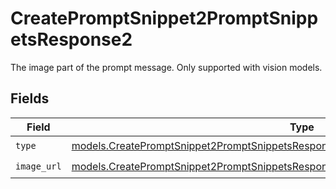 # CreatePromptSnippet2PromptSnippetsResponse2

The image part of the prompt message. Only supported with vision models.


## Fields

| Field                                                                                                                                                                            | Type                                                                                                                                                                             | Required                                                                                                                                                                         | Description                                                                                                                                                                      |
| -------------------------------------------------------------------------------------------------------------------------------------------------------------------------------- | -------------------------------------------------------------------------------------------------------------------------------------------------------------------------------- | -------------------------------------------------------------------------------------------------------------------------------------------------------------------------------- | -------------------------------------------------------------------------------------------------------------------------------------------------------------------------------- |
| `type`                                                                                                                                                                           | [models.CreatePromptSnippet2PromptSnippetsResponse200ApplicationJSONResponseBodyType](../models/createpromptsnippet2promptsnippetsresponse200applicationjsonresponsebodytype.md) | :heavy_check_mark:                                                                                                                                                               | N/A                                                                                                                                                                              |
| `image_url`                                                                                                                                                                      | [models.CreatePromptSnippet2PromptSnippetsResponseImageURL](../models/createpromptsnippet2promptsnippetsresponseimageurl.md)                                                     | :heavy_check_mark:                                                                                                                                                               | N/A                                                                                                                                                                              |